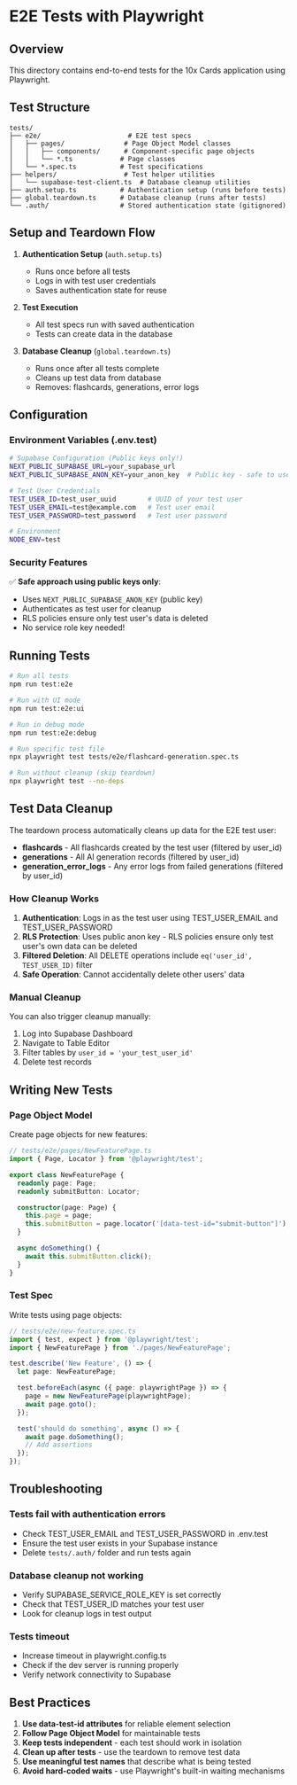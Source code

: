 # E2E Tests with Playwright

## Overview

This directory contains end-to-end tests for the 10x Cards application using Playwright.

## Test Structure

```
tests/
├── e2e/                      # E2E test specs
│   ├── pages/               # Page Object Model classes
│   │   ├── components/      # Component-specific page objects
│   │   └── *.ts            # Page classes
│   └── *.spec.ts           # Test specifications
├── helpers/                 # Test helper utilities
│   └── supabase-test-client.ts  # Database cleanup utilities
├── auth.setup.ts           # Authentication setup (runs before tests)
├── global.teardown.ts      # Database cleanup (runs after tests)
└── .auth/                  # Stored authentication state (gitignored)
```

## Setup and Teardown Flow

1. **Authentication Setup** (`auth.setup.ts`)
   - Runs once before all tests
   - Logs in with test user credentials
   - Saves authentication state for reuse

2. **Test Execution**
   - All test specs run with saved authentication
   - Tests can create data in the database

3. **Database Cleanup** (`global.teardown.ts`)
   - Runs once after all tests complete
   - Cleans up test data from database
   - Removes: flashcards, generations, error logs

## Configuration

### Environment Variables (.env.test)

```bash
# Supabase Configuration (Public keys only!)
NEXT_PUBLIC_SUPABASE_URL=your_supabase_url
NEXT_PUBLIC_SUPABASE_ANON_KEY=your_anon_key  # Public key - safe to use

# Test User Credentials
TEST_USER_ID=test_user_uuid        # UUID of your test user
TEST_USER_EMAIL=test@example.com   # Test user email
TEST_USER_PASSWORD=test_password   # Test user password

# Environment
NODE_ENV=test
```

### Security Features

✅ **Safe approach using public keys only**:
- Uses `NEXT_PUBLIC_SUPABASE_ANON_KEY` (public key)
- Authenticates as test user for cleanup
- RLS policies ensure only test user's data is deleted
- No service role key needed!

## Running Tests

```bash
# Run all tests
npm run test:e2e

# Run with UI mode
npm run test:e2e:ui

# Run in debug mode
npm run test:e2e:debug

# Run specific test file
npx playwright test tests/e2e/flashcard-generation.spec.ts

# Run without cleanup (skip teardown)
npx playwright test --no-deps
```

## Test Data Cleanup

The teardown process automatically cleans up data for the E2E test user:

- **flashcards** - All flashcards created by the test user (filtered by user_id)
- **generations** - All AI generation records (filtered by user_id)
- **generation_error_logs** - Any error logs from failed generations (filtered by user_id)

### How Cleanup Works

1. **Authentication**: Logs in as the test user using TEST_USER_EMAIL and TEST_USER_PASSWORD
2. **RLS Protection**: Uses public anon key - RLS policies ensure only test user's own data can be deleted
3. **Filtered Deletion**: All DELETE operations include `eq('user_id', TEST_USER_ID)` filter
4. **Safe Operation**: Cannot accidentally delete other users' data

### Manual Cleanup

You can also trigger cleanup manually:

1. Log into Supabase Dashboard
2. Navigate to Table Editor
3. Filter tables by `user_id = 'your_test_user_id'`
4. Delete test records

## Writing New Tests

### Page Object Model

Create page objects for new features:

```typescript
// tests/e2e/pages/NewFeaturePage.ts
import { Page, Locator } from '@playwright/test';

export class NewFeaturePage {
  readonly page: Page;
  readonly submitButton: Locator;

  constructor(page: Page) {
    this.page = page;
    this.submitButton = page.locator('[data-test-id="submit-button"]');
  }

  async doSomething() {
    await this.submitButton.click();
  }
}
```

### Test Spec

Write tests using page objects:

```typescript
// tests/e2e/new-feature.spec.ts
import { test, expect } from '@playwright/test';
import { NewFeaturePage } from './pages/NewFeaturePage';

test.describe('New Feature', () => {
  let page: NewFeaturePage;

  test.beforeEach(async ({ page: playwrightPage }) => {
    page = new NewFeaturePage(playwrightPage);
    await page.goto();
  });

  test('should do something', async () => {
    await page.doSomething();
    // Add assertions
  });
});
```

## Troubleshooting

### Tests fail with authentication errors
- Check TEST_USER_EMAIL and TEST_USER_PASSWORD in .env.test
- Ensure the test user exists in your Supabase instance
- Delete `tests/.auth/` folder and run tests again

### Database cleanup not working
- Verify SUPABASE_SERVICE_ROLE_KEY is set correctly
- Check that TEST_USER_ID matches your test user
- Look for cleanup logs in test output

### Tests timeout
- Increase timeout in playwright.config.ts
- Check if the dev server is running properly
- Verify network connectivity to Supabase

## Best Practices

1. **Use data-test-id attributes** for reliable element selection
2. **Follow Page Object Model** for maintainable tests
3. **Keep tests independent** - each test should work in isolation
4. **Clean up after tests** - use the teardown to remove test data
5. **Use meaningful test names** that describe what is being tested
6. **Avoid hard-coded waits** - use Playwright's built-in waiting mechanisms